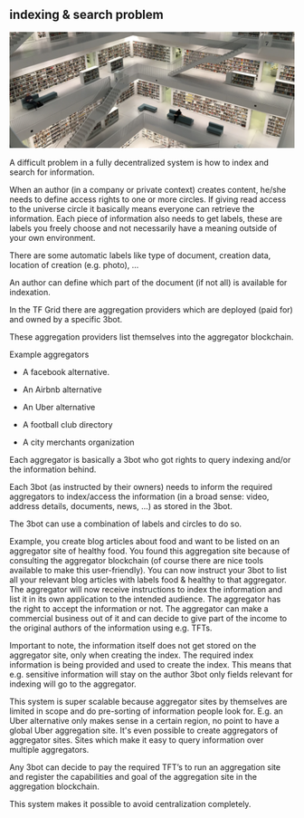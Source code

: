 ## **indexing & search problem**

![huge library image](indexing1.png)

A difficult problem in a fully decentralized system is how to index and search for information.

When an author (in a company or private context) creates content, he/she needs to define access rights to one or more circles. If giving read access to the universe circle it basically means everyone can retrieve the information. Each piece of information also needs to get labels, these are labels you freely choose and not necessarily have a meaning outside of your own environment.

There are some automatic labels like type of document, creation data, location of creation (e.g. photo), …

An author can define which part of the document (if not all) is available for indexation.

In the TF Grid there are aggregation providers which are deployed (paid for) and owned by a specific 3bot.

These aggregation providers list themselves into the aggregator blockchain.

Example aggregators

* A facebook alternative.

* An Airbnb alternative 

* An Uber alternative

* A football club directory

* A city merchants organization

Each aggregator is basically a 3bot who got rights to query indexing and/or the information behind.

Each 3bot (as instructed by their owners) needs to inform the required aggregators to index/access the information (in a broad sense: video, address details, documents, news, ...)  as stored in the 3bot.

The 3bot can use a combination of labels and circles to do so.

Example, you create blog articles about food and want to be listed on an aggregator site of healthy food. You found this aggregation site because of consulting the aggregator blockchain (of course there are nice tools available to make this user-friendly). You can now instruct your 3bot to list all your relevant blog articles with labels food & healthy to that aggregator. The aggregator will now receive instructions to index the information and list it in its own application to the intended audience. The aggregator has the right to accept the information or not. The aggregator can make a commercial business out of it and can decide to give part of the income to the original authors of the information using e.g. TFTs. 

Important to note, the information itself does not get stored on the aggregator site, only when creating the index. The required index information is being provided and used to create the index. This means that e.g. sensitive information will stay on the author 3bot only fields relevant for indexing will go to the aggregator.

This system is super scalable because aggregator sites by themselves are limited in scope and do pre-sorting of information people look for. E.g. an Uber alternative only makes sense in a certain region, no point to have a global Uber aggregation site. It's even possible to create aggregators of aggregator sites.
Sites which make it easy to query information over multiple aggregators.

Any 3bot can decide to pay the required TFT’s to run an aggregation site and register the capabilities and goal of the aggregation site in the aggregation blockchain.

This system makes it possible to avoid centralization completely.

